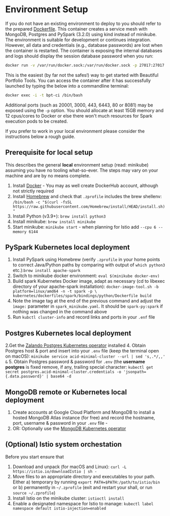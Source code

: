 # Environment Setup
If you do not have an existing environment to deploy to you should refer to the prepared [Dockerfile](Dockerfile).
This container creates a service mesh with MongoDB, Postgres and PySpark (3.2.0) using kind instead of minikube.
The environment is suitable for development or continues integration. However, all data and credentials
(e.g., database passwords) are lost when the container is restarted. The container is exposing the internal
databases and logs should display the session database password when you run:
```bash
docker run -v /var/run/docker.sock:/var/run/docker.sock -p 27017:27017 -p 5432:5432
```
This is the easiest (by far not the safes!) way to get started with Beautiful Portfolio Tools.
You can access the container after it has successfully launched by typing the below into a commandline terminal:
```bash
docker exec -i -t bpt-ci /bin/bash
```
Additional ports (such as 20001, 3000, 443, 6443, 80 or 8081) may be exposed using the ```-p``` option.
You should allocate at least 15GB memory and 12 cpus/cores to Docker or else there won't much resources for Spark
execution pods to be created.

If you prefer to work in your local environment please consider the instructions below a rough guide.

## Prerequisite for local setup
This describes the general <b>local</b> environment setup (read: minikube)
assuming you have no tooling what-so-ever.
The steps may vary on your machine and are by no means complete.

1. Install [Docker](https://www.docker.com) - You may as well create DockerHub account, although not strictly required
2. Install [Homebrew](https://brew.sh) and check that ```.zprofile``` includes the brew shellenv:
```/bin/bash -c "$(curl -fsSL https://raw.githubusercontent.com/Homebrew/install/HEAD/install.sh)"```
3. Install Python (v3.9+): ```brew install python3```
4. Install minikube: ```brew install minikube```
5. Start minikube: ```minikube start``` - when planning for Istio add ```--cpu 6 --memory 6144```

## PySpark Kubernetes local deployment
1. Install PySpark using Homebrew (verify ```.zprofile``` in your home points to
correct Java/Python paths by comparing with output of ```which python3``` etc.):```brew install apache-spark```
2. Switch to minikube docker environment: ```eval $(minikube docker-env)```
3. Build spark Kubernetes Docker image, adapt as necessary (cd to libexec directory
   of your apache-spark installation): ```docker-image-tool.sh -b platform=linux/amd64 -n -t spark -p \
kubernetes/dockerfiles/spark/bindings/python/Dockerfile build```
4. Note the image tag at the end of the previous command and adjust the ``ìmage:`` parameter in
   ```spark_minikube.yaml```. It should be ```spark-py:spark``` if nothing was changed in the command above
5. Run ```kubctl cluster-info``` and record links and ports in your ```.enf``` file

## Postgres Kubernetes local deployment
2.Get the [Zalando Postgres Kubernetes operator](https://postgres-operator.readthedocs.io/en/latest/quickstart/)
installed
4. Obtain Postgres host & port and insert into your ```.env``` file (keep the terminal open on macOS):
```minikube service acid-minimal-cluster --url | sed 's,.*/,,' &```
5. Obtain Postgres password & password for ```.env``` (the <b>username postgres</b> is fixed
remove, if any, trailing special character:
```kubectl get secret postgres.acid-minimal-cluster.credentials -o 'jsonpath={.data.password}' | base64 -d```

## MongoDB remote or Kubernetes local deployment
1. Create accounts at Google Cloud Platform and MongoDB to install a hosted MongoDB Atlas instance (for free) and
record the hostname, port, username & password in your ```.env``` file -
2. OR: Optionally use the [MongoDB Kubernetes operator](https://github.com/mongodb/mongodb-kubernetes-operator.git)

## (Optional) Istio system orchestation
Before you start ensure that
1. Download and unpack (for macOS and Linux): ```curl -L https://istio.io/downloadIstio | sh -```
2. Move files to an appropriate directory and executables to your path. Either
   a) temporary by running ```export PATH=$PATH:/path/to/istio/bin``` or
   b) permanently in ````~/.zprofile```` (exit and restart your shall, or run ```source ~/.zprofile```)
3. Install Istio on the minikube cluster: ```istioctl install```
4. Enable a designated namespace for Istio to manage: ````kubectl label namespace default istio-injection=enabled````
